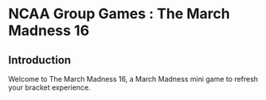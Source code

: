 # NCAA Group Games : The March Madness 16

## Introduction
Welcome to The March Madness 16, a March Madness mini game to refresh your bracket experience.
